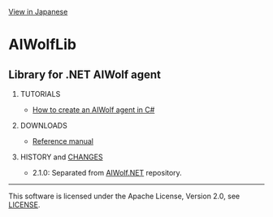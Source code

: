 [View in Japanese](README-J.md)
# AIWolfLib
## Library for .NET AIWolf agent

1. TUTORIALS

    * [How to create an AIWolf agent in C#](https://www.slideshare.net/takots/how-to-createaiwolfagentinc200)

1. DOWNLOADS

    * [Reference manual](https://github.com/AIWolfSharp/AIWolf_NET/releases/download/v2.0.0/AIWolf_NET_2.0.0_ReferenceManual_E.zip)

1. HISTORY and [CHANGES](CHANGES.md)

    * 2.1.0: Separated from [AIWolf.NET](https://github.com/AIWolfSharp/AIWolf_NET/) repository.

---
This software is licensed under the Apache License, Version 2.0, see [LICENSE](LICENSE.md).
